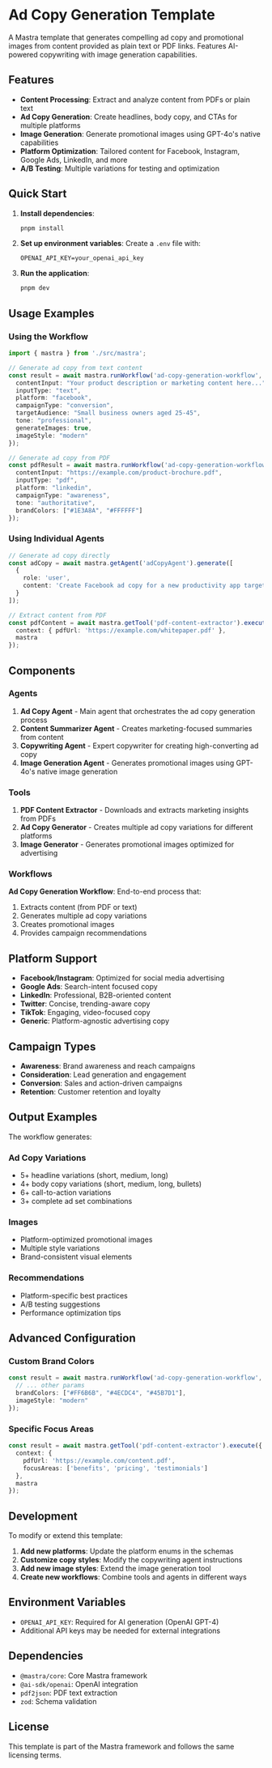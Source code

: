 # Ad Copy Generation Template

A Mastra template that generates compelling ad copy and promotional images from content provided as plain text or PDF links. Features AI-powered copywriting with image generation capabilities.

## Features

- **Content Processing**: Extract and analyze content from PDFs or plain text
- **Ad Copy Generation**: Create headlines, body copy, and CTAs for multiple platforms
- **Image Generation**: Generate promotional images using GPT-4o's native capabilities
- **Platform Optimization**: Tailored content for Facebook, Instagram, Google Ads, LinkedIn, and more
- **A/B Testing**: Multiple variations for testing and optimization

## Quick Start

1. **Install dependencies**:
   ```bash
   pnpm install
   ```

2. **Set up environment variables**:
   Create a `.env` file with:
   ```
   OPENAI_API_KEY=your_openai_api_key
   ```

3. **Run the application**:
   ```bash
   pnpm dev
   ```

## Usage Examples

### Using the Workflow

```typescript
import { mastra } from './src/mastra';

// Generate ad copy from text content
const result = await mastra.runWorkflow('ad-copy-generation-workflow', {
  contentInput: "Your product description or marketing content here...",
  inputType: "text",
  platform: "facebook",
  campaignType: "conversion",
  targetAudience: "Small business owners aged 25-45",
  tone: "professional",
  generateImages: true,
  imageStyle: "modern"
});

// Generate ad copy from PDF
const pdfResult = await mastra.runWorkflow('ad-copy-generation-workflow', {
  contentInput: "https://example.com/product-brochure.pdf",
  inputType: "pdf",
  platform: "linkedin",
  campaignType: "awareness",
  tone: "authoritative",
  brandColors: ["#1E3A8A", "#FFFFFF"]
});
```

### Using Individual Agents

```typescript
// Generate ad copy directly
const adCopy = await mastra.getAgent('adCopyAgent').generate([
  {
    role: 'user',
    content: 'Create Facebook ad copy for a new productivity app targeting remote workers'
  }
]);

// Extract content from PDF
const pdfContent = await mastra.getTool('pdf-content-extractor').execute({
  context: { pdfUrl: 'https://example.com/whitepaper.pdf' },
  mastra
});
```

## Components

### Agents

1. **Ad Copy Agent** - Main agent that orchestrates the ad copy generation process
2. **Content Summarizer Agent** - Creates marketing-focused summaries from content
3. **Copywriting Agent** - Expert copywriter for creating high-converting ad copy
4. **Image Generation Agent** - Generates promotional images using GPT-4o's native image generation

### Tools

1. **PDF Content Extractor** - Downloads and extracts marketing insights from PDFs
2. **Ad Copy Generator** - Creates multiple ad copy variations for different platforms
3. **Image Generator** - Generates promotional images optimized for advertising

### Workflows

**Ad Copy Generation Workflow**: End-to-end process that:
1. Extracts content (from PDF or text)
2. Generates multiple ad copy variations
3. Creates promotional images
4. Provides campaign recommendations

## Platform Support

- **Facebook/Instagram**: Optimized for social media advertising
- **Google Ads**: Search-intent focused copy
- **LinkedIn**: Professional, B2B-oriented content
- **Twitter**: Concise, trending-aware copy
- **TikTok**: Engaging, video-focused copy
- **Generic**: Platform-agnostic advertising copy

## Campaign Types

- **Awareness**: Brand awareness and reach campaigns
- **Consideration**: Lead generation and engagement
- **Conversion**: Sales and action-driven campaigns
- **Retention**: Customer retention and loyalty

## Output Examples

The workflow generates:

### Ad Copy Variations
- 5+ headline variations (short, medium, long)
- 4+ body copy variations (short, medium, long, bullets)
- 6+ call-to-action variations
- 3+ complete ad set combinations

### Images
- Platform-optimized promotional images
- Multiple style variations
- Brand-consistent visual elements

### Recommendations
- Platform-specific best practices
- A/B testing suggestions
- Performance optimization tips

## Advanced Configuration

### Custom Brand Colors
```typescript
const result = await mastra.runWorkflow('ad-copy-generation-workflow', {
  // ... other params
  brandColors: ["#FF6B6B", "#4ECDC4", "#45B7D1"],
  imageStyle: "modern"
});
```

### Specific Focus Areas
```typescript
const result = await mastra.getTool('pdf-content-extractor').execute({
  context: {
    pdfUrl: 'https://example.com/content.pdf',
    focusAreas: ['benefits', 'pricing', 'testimonials']
  },
  mastra
});
```

## Development

To modify or extend this template:

1. **Add new platforms**: Update the platform enums in the schemas
2. **Customize copy styles**: Modify the copywriting agent instructions
3. **Add new image styles**: Extend the image generation tool
4. **Create new workflows**: Combine tools and agents in different ways

## Environment Variables

- `OPENAI_API_KEY`: Required for AI generation (OpenAI GPT-4)
- Additional API keys may be needed for external integrations

## Dependencies

- `@mastra/core`: Core Mastra framework
- `@ai-sdk/openai`: OpenAI integration
- `pdf2json`: PDF text extraction
- `zod`: Schema validation

## License

This template is part of the Mastra framework and follows the same licensing terms.